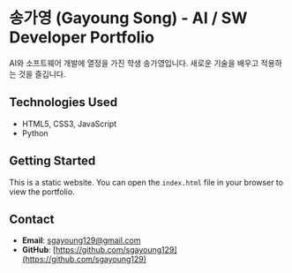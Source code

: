# 송가영 (Gayoung Song) - AI / SW Developer Portfolio

AI와 소프트웨어 개발에 열정을 가진 학생 송가영입니다. 새로운 기술을 배우고 적용하는 것을 즐깁니다.

## Technologies Used

- HTML5, CSS3, JavaScript
- Python

## Getting Started

This is a static website. You can open the `index.html` file in your browser to view the portfolio.

## Contact
 
- **Email**: sgayoung129@gmail.com
- **GitHub**: [https://github.com/sgayoung129](https://github.com/sgayoung129)